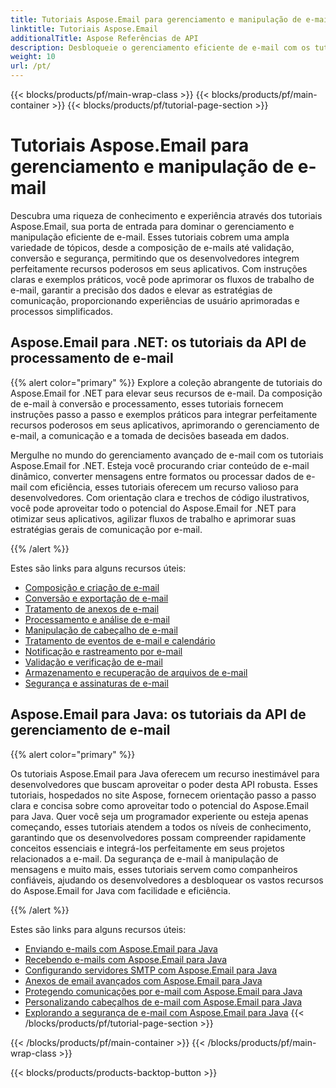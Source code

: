 ```yaml
---
title: Tutoriais Aspose.Email para gerenciamento e manipulação de e-mail
linktitle: Tutoriais Aspose.Email
additionalTitle: Aspose Referências de API
description: Desbloqueie o gerenciamento eficiente de e-mail com os tutoriais Aspose.Email. Da composição à segurança, domine diversos aspectos para melhorar fluxos de trabalho e experiências do usuário.
weight: 10
url: /pt/
---
```


{{< blocks/products/pf/main-wrap-class >}}
{{< blocks/products/pf/main-container >}}
{{< blocks/products/pf/tutorial-page-section >}}

# Tutoriais Aspose.Email para gerenciamento e manipulação de e-mail

Descubra uma riqueza de conhecimento e experiência através dos tutoriais Aspose.Email, sua porta de entrada para dominar o gerenciamento e manipulação eficiente de e-mail. Esses tutoriais cobrem uma ampla variedade de tópicos, desde a composição de e-mails até validação, conversão e segurança, permitindo que os desenvolvedores integrem perfeitamente recursos poderosos em seus aplicativos. Com instruções claras e exemplos práticos, você pode aprimorar os fluxos de trabalho de e-mail, garantir a precisão dos dados e elevar as estratégias de comunicação, proporcionando experiências de usuário aprimoradas e processos simplificados.

## Aspose.Email para .NET: os tutoriais da API de processamento de e-mail
{{% alert color="primary" %}}
Explore a coleção abrangente de tutoriais do Aspose.Email for .NET para elevar seus recursos de e-mail. Da composição de e-mail à conversão e processamento, esses tutoriais fornecem instruções passo a passo e exemplos práticos para integrar perfeitamente recursos poderosos em seus aplicativos, aprimorando o gerenciamento de e-mail, a comunicação e a tomada de decisões baseada em dados.

Mergulhe no mundo do gerenciamento avançado de e-mail com os tutoriais Aspose.Email for .NET. Esteja você procurando criar conteúdo de e-mail dinâmico, converter mensagens entre formatos ou processar dados de e-mail com eficiência, esses tutoriais oferecem um recurso valioso para desenvolvedores. Com orientação clara e trechos de código ilustrativos, você pode aproveitar todo o potencial do Aspose.Email for .NET para otimizar seus aplicativos, agilizar fluxos de trabalho e aprimorar suas estratégias gerais de comunicação por e-mail.

{{% /alert %}}

Estes são links para alguns recursos úteis:
- [Composição e criação de e-mail](./net/email-composition-and-creation/)
- [Conversão e exportação de e-mail](./net/email-conversion-and-export/)
- [Tratamento de anexos de e-mail](./net/email-attachment-handling/)
- [Processamento e análise de e-mail](./net/email-processing-and-analysis/)
- [Manipulação de cabeçalho de e-mail](./net/email-header-manipulation/)
- [Tratamento de eventos de e-mail e calendário](./net/email-event-and-calendar-handling/)
- [Notificação e rastreamento por e-mail](./net/email-notification-and-tracking/)
- [Validação e verificação de e-mail](./net/email-validation-and-verification/)
- [Armazenamento e recuperação de arquivos de e-mail](./net/email-file-storage-and-retrieval/)
- [Segurança e assinaturas de e-mail](./net/email-security-and-signatures/)

## Aspose.Email para Java: os tutoriais da API de gerenciamento de e-mail
{{% alert color="primary" %}}

Os tutoriais Aspose.Email para Java oferecem um recurso inestimável para desenvolvedores que buscam aproveitar o poder desta API robusta. Esses tutoriais, hospedados no site Aspose, fornecem orientação passo a passo clara e concisa sobre como aproveitar todo o potencial do Aspose.Email para Java. Quer você seja um programador experiente ou esteja apenas começando, esses tutoriais atendem a todos os níveis de conhecimento, garantindo que os desenvolvedores possam compreender rapidamente conceitos essenciais e integrá-los perfeitamente em seus projetos relacionados a e-mail. Da segurança de e-mail à manipulação de mensagens e muito mais, esses tutoriais servem como companheiros confiáveis, ajudando os desenvolvedores a desbloquear os vastos recursos do Aspose.Email for Java com facilidade e eficiência.


{{% /alert %}}

Estes são links para alguns recursos úteis:
- [Enviando e-mails com Aspose.Email para Java](./java/sending-emails/)
- [Recebendo e-mails com Aspose.Email para Java](./java/receiving-emails/)
- [Configurando servidores SMTP com Aspose.Email para Java](./java/configuring-smtp-servers/)
- [Anexos de email avançados com Aspose.Email para Java](./java/advanced-email-attachments/)
- [Protegendo comunicações por e-mail com Aspose.Email para Java](./java/securing-email-communications/)
- [Personalizando cabeçalhos de e-mail com Aspose.Email para Java](./java/customizing-email-headers/)
- [Explorando a segurança de e-mail com Aspose.Email para Java](./java/exploring-email-security/)
{{< /blocks/products/pf/tutorial-page-section >}}

{{< /blocks/products/pf/main-container >}}
{{< /blocks/products/pf/main-wrap-class >}}

{{< blocks/products/products-backtop-button >}}
